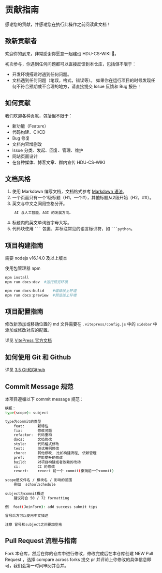 # 贡献指南
感谢您的贡献，并感谢您在执行此操作之前阅读此文档！

## 致新贡献者
欢迎你的到来，非常感谢你愿意一起建设 HDU-CS-WIKI 💖。

初次参与，你遇到任何问题都可以直接反馈到本仓库，包括但不限于：
  - 开发环境搭建时遇到任何问题。
  - 文档遇到任何问题（笔误，格式，错误等）。
如果你在运行项目的时候发现任何不符合预期或不合理的地方，请直接提交 Issue 反馈和 Bug 报告！

## 如何贡献
我们欢迎各种贡献，包括但不限于：

- 新功能（Feature）
- 代码构建、CI/CD
- Bug 修复
- 文档内容增删改
- Issue 分类、发起、回复、管理、维护
- 网站页面设计
- 在各种媒体、博客文章、群内宣传 HDU-CS-WIKI

## 文档风格
1. 使用 Markdown 编写文档，文档格式参考 [Markdown 语法]()。
2. 一个页面只有一个1级标题（H1，一个#），其他标题从2级开始（H2，##）。
3. 英文与中文之间用空格分开。
   ```markdown
    AI 与人工智能，AGI 的发展方向。
   ```
4. 标题内的英文单词首字母大写。
5. 代码块使用 ` ``` ` 包裹，并标注常见的语言标识符，如 ` ```python `。


## 项目构建指南

需要 nodejs v16.14.0 及以上版本

使用包管理器 npm

```bash
npm install 
npm run docs:dev  #运行预览环境
```
```bash
npm run docs:bulid    #编译线上环境
npm run docs:preview  #预览线上环境
```

## 项目配置指南

修改新添加或移动位置的 md 文件需要在 `.vitepress/config.js` 中的 `sidebar` 中添加或修改对应的配置。

详见 [VitePress 官方文档](https://vitepress.dev/reference/default-theme-sidebar)

## 如何使用 Git 和 Github

详见 [3.5 Git和Github](https://hdu-cs.wiki/3.%E7%BC%96%E7%A8%8B%E6%80%9D%E7%BB%B4%E4%BD%93%E7%B3%BB%E6%9E%84%E5%BB%BA/3.5git%E4%B8%8Egithub.html)

## Commit Message 规范

本项目遵循以下 commit message 规范：

```bash
模板：
type(scope): subject

type为commit的类型
    feat:      新特性
    fix:       修改问题
    refactor:  代码重构
    docs:      文档修改
    style:     代码格式修改
    test:      测试用例修改
    chore:     其他修改, 比如构建流程, 依赖管理
    pref:      性能提升的修改
    build:     对项目构建或者依赖的改动
    ci:        CI 的修改
    revert:    revert 前一个 commit(撤销前一个commit)
    
scope是文件名 / 模块名 / 影响的范围
    例如  schoolSchedule
    
subject为commit概述
    建议符合 50 / 72 formatting
    
例  feat(JoinForm): add success submit tips

冒号后方可以使用中文描述

注意 冒号和subject之间要加空格
```

## Pull Request 流程与指南
Fork 本仓库，然后在你的仓库中进行修改，修改完成后在本仓库创建 NEW Pull Request ，选择 compare across forks 提交 pr 并评论上你修改的具体信息即可，我们会第一时间审阅并合并。

